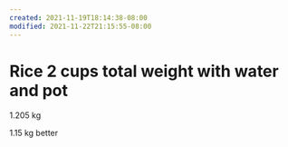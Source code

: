```yaml
---
created: 2021-11-19T18:14:38-08:00
modified: 2021-11-22T21:15:55-08:00
---
```


# Rice 2 cups total weight with water and pot

1.205 kg

1.15 kg better
